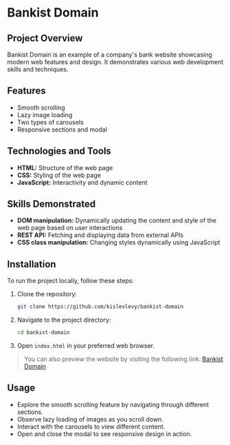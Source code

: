 # Bankist Domain

## Project Overview

Bankist Domain is an example of a company's bank website showcasing modern web features and design. It demonstrates various web development skills and techniques.

## Features

- Smooth scrolling
- Lazy image loading
- Two types of carousels
- Responsive sections and modal

## Technologies and Tools

- **HTML:** Structure of the web page
- **CSS:** Styling of the web page
- **JavaScript:** Interactivity and dynamic content

## Skills Demonstrated

- **DOM manipulation:** Dynamically updating the content and style of the web page based on user interactions
- **REST API:** Fetching and displaying data from external APIs
- **CSS class manipulation:** Changing styles dynamically using JavaScript

## Installation

To run the project locally, follow these steps:

1. Clone the repository:
   ```bash
   git clone https://github.com/kislevlevy/bankist-domain
   ```
2. Navigate to the project directory:
   ```bash
   cd bankist-domain
   ```
3. Open `index.html` in your preferred web browser.

> You can also preview the website by visiting the following link: [Bankist Domain](http://kislev.me/bankist-domain)

## Usage

- Explore the smooth scrolling feature by navigating through different sections.
- Observe lazy loading of images as you scroll down.
- Interact with the carousels to view different content.
- Open and close the modal to see responsive design in action.
